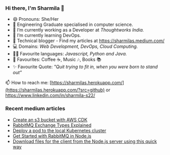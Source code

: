 ### Hi there, I'm Sharmila 👋

- 😄 Pronouns: She/Her
- 🏫 Engineering Graduate specialised in computer science.
- 🔭 I’m currently working as a Developer at _Thoughtworks India._
- 🌱 I’m currently learning DevOps.
- 🌟 Technical blogger - Find my articles at https://sharmilas.medium.com/
- 💻 Domains: _Web Development, DevOps, Cloud Computing._
- 👩‍💻 Favourite languages: _Javascript, Python and Java._
- 💞 Favourites: Coffee ☕, Music 🎶, Books 📚
- ✨ Favourite Quote: _"Quit trying to fit in, when you were born to stand out"_

📫 How to reach me: [https://sharmilas.herokuapp.com/](https://sharmilas.herokuapp.com/?src=github) or https://www.linkedin.com/in/sharmila-s22/

### Recent medium articles
<!-- MEDIUM-STORY-LIST:START -->
- [Create an s3 bucket with AWS CDK](https://sharmilas.medium.com/create-an-s3-bucket-with-aws-cdk-e012b43c3511?source=rss-5da727287624------2)
- [RabbitMQ Exchange Types Explained](https://blog.devops.dev/rabbitmq-exchange-types-explained-5fd9086595f5?source=rss-5da727287624------2)
- [Deploy a pod to the local Kubernetes cluster](https://sharmilas.medium.com/deploy-a-pod-to-the-local-kubernetes-cluster-61b33672dfec?source=rss-5da727287624------2)
- [Get Started with RabbitMQ in Node.js](https://sharmilas.medium.com/get-started-with-rabbitmq-in-node-js-1adb18d019d0?source=rss-5da727287624------2)
- [Download files for the client from the Node.js server using this quick way](https://sharmilas.medium.com/download-files-for-the-client-from-the-node-js-server-using-this-quick-way-d35c527f5e48?source=rss-5da727287624------2)
<!-- MEDIUM-STORY-LIST:END -->

<!--
**SharmilaS22/SharmilaS22** is a ✨ _special_ ✨ repository because its `README.md` (this file) appears on your GitHub profile.

Here are some ideas to get you started:

- 🔭 I’m currently working on ...
- 🌱 I’m currently learning ...
- 👯 I’m looking to collaborate on ...
- 🤔 I’m looking for help with ...
- 💬 Ask me about ...
- 📫 How to reach me: ...
- 😄 Pronouns: ...
- ⚡ Fun fact: ...
-->
